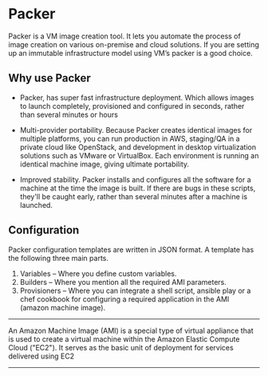 # Packer

Packer is a VM image creation tool. It lets you automate the process of image creation on various on-premise and cloud solutions. If you are setting up an immutable infrastructure model using VM’s packer is a good choice.

## Why use Packer

* Packer, has super fast infrastructure deployment. Which allows images to launch completely, provisioned and configured in seconds, rather than several minutes or hours

* Multi-provider portability. Because Packer creates identical images for multiple platforms, you can run production in AWS, staging/QA in a private cloud like OpenStack, and development in desktop virtualization solutions such as VMware or VirtualBox. Each environment is running an identical machine image, giving ultimate portability.

* Improved stability. Packer installs and configures all the software for a machine at the time the image is built. If there are bugs in these scripts, they'll be caught early, rather than several minutes after a machine is launched.


## Configuration

Packer configuration templates are written in JSON format.
A template has the following three main parts.
1. Variables – Where you define custom variables.
2. Builders – Where you mention all the required AMI parameters.
3. Provisioners – Where you can integrate a shell script, ansible play or a chef cookbook for configuring a required application in the AMI (amazon machine image).

---

An Amazon Machine Image (AMI) is a special type of virtual appliance that is used to create a virtual machine within the Amazon Elastic Compute Cloud ("EC2"). It serves as the basic unit of deployment for services delivered using EC2

---
